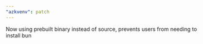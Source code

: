 ```yaml
---
"azkvenv": patch
---
```


Now using prebuilt binary instead of source, prevents users from needing to install bun
